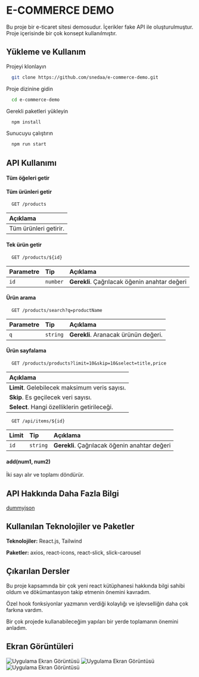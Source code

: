 
# E-COMMERCE DEMO

Bu proje bir e-ticaret sitesi demosudur. İçerikler fake API ile oluşturulmuştur. Proje içerisinde bir çok konsept kullanılmıştır.




## Yükleme ve Kullanım

Projeyi klonlayın

```bash
  git clone https://github.com/snedaa/e-commerce-demo.git
```

Proje dizinine gidin

```bash
  cd e-commerce-demo
```

Gerekli paketleri yükleyin

```bash
  npm install
```

Sunucuyu çalıştırın

```bash
  npm run start
```

  
## API Kullanımı

#### Tüm öğeleri getir


#### Tüm ürünleri getir

```http
  GET /products
```
|Açıklama                       |
| :-------------------------------- |
| Tüm ürünleri getirir. |



#### Tek ürün getir
```http
  GET /products/${id}
```
| Parametre | Tip     | Açıklama                       |
| :-------- | :------- | :-------------------------------- |
| `id`      | `number` | **Gerekli**. Çağrılacak öğenin anahtar değeri |


#### Ürün arama
```http
  GET /products/search?q=productName
```
| Parametre | Tip     | Açıklama                       |
| :-------- | :------- | :-------------------------------- |
| `q`      | `string` | **Gerekli**. Aranacak ürünün değeri. |


#### Ürün sayfalama
```http
  GET /products/products?limit=10&skip=10&select=title,price
```
| Açıklama                       |
| :-------------------------------- |
| **Limit**. Gelebilecek maksimum veris sayısı.|
| **Skip**. Es geçilecek veri sayısı.|
| **Select**. Hangi özelliklerin getirileceği.|

```http
  GET /api/items/${id}
```

| Limit | Tip     | Açıklama                       |
| :-------- | :------- | :-------------------------------- |
| `id`      | `string` | **Gerekli**. Çağrılacak öğenin anahtar değeri |

#### add(num1, num2)

İki sayı alır ve toplamı döndürür.






  
## API Hakkında Daha Fazla Bilgi

[dummyjson](https://dummyjson.com/)

  
## Kullanılan Teknolojiler ve Paketler

**Teknolojiler:** React.js, Tailwind

**Paketler:** axios, react-icons, react-slick, slick-carousel

  
## Çıkarılan Dersler

Bu proje kapsamında bir çok yeni react kütüphanesi hakkında bilgi sahibi oldum ve dökümantasyon takip etmenin önemini kavradım.

Özel hook fonksiyonlar yazmanın verdiği kolaylığı ve işlevselliğin daha çok farkına vardım.

Bir çok projede kullanabileceğim yapıları bir yerde toplamanın önemini anladım.

  
## Ekran Görüntüleri

![Uygulama Ekran Görüntüsü](/public/images/img3.png)
![Uygulama Ekran Görüntüsü](/public/images/img2.png)
![Uygulama Ekran Görüntüsü](/public/images/img1.png)

  